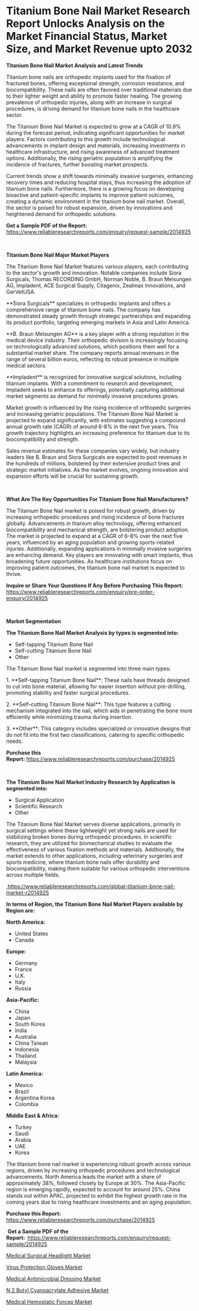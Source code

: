 <p><h1>Titanium Bone Nail Market Research Report Unlocks Analysis on the Market Financial Status, Market Size, and Market Revenue upto 2032</h1></p><p><strong>Titanium Bone Nail Market Analysis and Latest Trends</strong></p>
<p><p>Titanium bone nails are orthopedic implants used for the fixation of fractured bones, offering exceptional strength, corrosion resistance, and biocompatibility. These nails are often favored over traditional materials due to their lighter weight and ability to promote faster healing. The growing prevalence of orthopedic injuries, along with an increase in surgical procedures, is driving demand for titanium bone nails in the healthcare sector.</p><p>The Titanium Bone Nail Market is expected to grow at a CAGR of 10.9% during the forecast period, indicating significant opportunities for market players. Factors contributing to this growth include technological advancements in implant design and materials, increasing investments in healthcare infrastructure, and rising awareness of advanced treatment options. Additionally, the rising geriatric population is amplifying the incidence of fractures, further boosting market prospects.</p><p>Current trends show a shift towards minimally invasive surgeries, enhancing recovery times and reducing hospital stays, thus increasing the adoption of titanium bone nails. Furthermore, there is a growing focus on developing bioactive and patient-specific implants to improve patient outcomes, creating a dynamic environment in the titanium bone nail market. Overall, the sector is poised for robust expansion, driven by innovations and heightened demand for orthopedic solutions.</p></p>
<p><strong>Get a Sample PDF of the Report:&nbsp;</strong> <a href="https://www.reliableresearchreports.com/enquiry/request-sample/2014925?utm_campaign=114&utm_medium=2&utm_source=Github&utm_content=ia&utm_term=17012025&utm_id=titanium-bone-nail">https://www.reliableresearchreports.com/enquiry/request-sample/2014925</a></p>
<p>&nbsp;</p>
<p><strong>Titanium Bone Nail Major Market Players</strong></p>
<p><p>The Titanium Bone Nail Market features various players, each contributing to the sector's growth and innovation. Notable companies include Siora Surgicals, Thomas RECORDING GmbH, Norman Noble, B. Braun Melsungen AG, Impladent, ACE Surgical Supply, Citagenix, Zealmax Innovations, and GerVetUSA.</p><p>**Siora Surgicals** specializes in orthopedic implants and offers a comprehensive range of titanium bone nails. The company has demonstrated steady growth through strategic partnerships and expanding its product portfolio, targeting emerging markets in Asia and Latin America.</p><p>**B. Braun Melsungen AG** is a key player with a strong reputation in the medical device industry. Their orthopedic division is increasingly focusing on technologically advanced solutions, which positions them well for a substantial market share. The company reports annual revenues in the range of several billion euros, reflecting its robust presence in multiple medical sectors.</p><p>**Impladent** is recognized for innovative surgical solutions, including titanium implants. With a commitment to research and development, Impladent seeks to enhance its offerings, potentially capturing additional market segments as demand for minimally invasive procedures grows.</p><p>Market growth is influenced by the rising incidence of orthopedic surgeries and increasing geriatric populations. The Titanium Bone Nail Market is projected to expand significantly, with estimates suggesting a compound annual growth rate (CAGR) of around 6-8% in the next five years. This growth trajectory highlights an increasing preference for titanium due to its biocompatibility and strength.</p><p>Sales revenue estimates for these companies vary widely, but industry leaders like B. Braun and Siora Surgicals are expected to post revenues in the hundreds of millions, bolstered by their extensive product lines and strategic market initiatives. As the market evolves, ongoing innovation and expansion efforts will be crucial for sustaining growth.</p></p>
<p>&nbsp;</p>
<p><strong>What Are The Key Opportunities For Titanium Bone Nail Manufacturers?</strong></p>
<p><p>The Titanium Bone Nail market is poised for robust growth, driven by increasing orthopedic procedures and rising incidence of bone fractures globally. Advancements in titanium alloy technology, offering enhanced biocompatibility and mechanical strength, are bolstering product adoption. The market is projected to expand at a CAGR of 6-8% over the next five years, influenced by an aging population and growing sports-related injuries. Additionally, expanding applications in minimally invasive surgeries are enhancing demand. Key players are innovating with smart implants, thus broadening future opportunities. As healthcare institutions focus on improving patient outcomes, the titanium bone nail market is expected to thrive.</p></p>
<p><strong>Inquire or Share Your Questions If Any Before Purchasing This Report:</strong> <a href="https://www.reliableresearchreports.com/enquiry/pre-order-enquiry/2014925?utm_campaign=114&utm_medium=2&utm_source=Github&utm_content=ia&utm_term=17012025&utm_id=titanium-bone-nail">https://www.reliableresearchreports.com/enquiry/pre-order-enquiry/2014925</a></p>
<p>&nbsp;</p>
<p><strong>Market Segmentation</strong></p>
<p><strong>The Titanium Bone Nail Market Analysis by types is segmented into:</strong></p>
<p><ul><li>Self-tapping Titanium Bone Nail</li><li>Self-cutting Titanium Bone Nail</li><li>Other</li></ul></p>
<p><p>The Titanium Bone Nail market is segmented into three main types: </p><p>1. **Self-tapping Titanium Bone Nail**: These nails have threads designed to cut into bone material, allowing for easier insertion without pre-drilling, promoting stability and faster surgical procedures. </p><p>2. **Self-cutting Titanium Bone Nail**: This type features a cutting mechanism integrated into the nail, which aids in penetrating the bone more efficiently while minimizing trauma during insertion.</p><p>3. **Other**: This category includes specialized or innovative designs that do not fit into the first two classifications, catering to specific orthopedic needs.</p></p>
<p><strong>Purchase this Report:&nbsp;</strong><a href="https://www.reliableresearchreports.com/purchase/2014925?utm_campaign=114&utm_medium=2&utm_source=Github&utm_content=ia&utm_term=17012025&utm_id=titanium-bone-nail">https://www.reliableresearchreports.com/purchase/2014925</a></p>
<p>&nbsp;</p>
<p><strong>The Titanium Bone Nail Market Industry Research by Application is segmented into:</strong></p>
<p><ul><li>Surgical Application</li><li>Scientific Research</li><li>Other</li></ul></p>
<p><p>The Titanium Bone Nail Market serves diverse applications, primarily in surgical settings where these lightweight yet strong nails are used for stabilizing broken bones during orthopedic procedures. In scientific research, they are utilized for biomechanical studies to evaluate the effectiveness of various fixation methods and materials. Additionally, the market extends to other applications, including veterinary surgeries and sports medicine, where titanium bone nails offer durability and biocompatibility, making them suitable for various orthopedic interventions across multiple fields.</p></p>
<p><a href="https://www.reliableresearchreports.com/global-titanium-bone-nail-market-r2014925?utm_campaign=114&utm_medium=2&utm_source=Github&utm_content=ia&utm_term=17012025&utm_id=titanium-bone-nail">&nbsp;https://www.reliableresearchreports.com/global-titanium-bone-nail-market-r2014925</a></p>
<p><strong>In terms of Region, the Titanium Bone Nail Market Players available by Region are:</strong></p>
<p>
    <p> <strong> North America: </strong>
        <ul>
            <li>United States</li>
            <li>Canada</li>
        </ul>
        </p> 
    <p> <strong> Europe: </strong>
        <ul>
            <li>Germany</li>
            <li>France</li>
            <li>U.K.</li>
            <li>Italy</li>
            <li>Russia</li>
        </ul>
        </p> 
    <p> <strong> Asia-Pacific: </strong>
        <ul>
            <li>China</li>
            <li>Japan</li>
            <li>South Korea</li>
            <li>India</li>
            <li>Australia</li>
            <li>China Taiwan</li>
            <li>Indonesia</li>
            <li>Thailand</li>
            <li>Malaysia</li>
        </ul>
        </p> 
    <p> <strong> Latin America: </strong>
        <ul>
            <li>Mexico</li>
            <li>Brazil</li>
            <li>Argentina Korea</li>
            <li>Colombia</li>
        </ul>
        </p> 
    <p> <strong> Middle East & Africa: </strong>
        <ul>
            <li>Turkey</li>
            <li>Saudi</li>
            <li>Arabia</li>
            <li>UAE</li>
            <li>Korea</li>
        </ul>
    </p>
    </p>
<p><p>The titanium bone nail market is experiencing robust growth across various regions, driven by increasing orthopedic procedures and technological advancements. North America leads the market with a share of approximately 38%, followed closely by Europe at 30%. The Asia-Pacific region is emerging rapidly, expected to account for around 25%. China stands out within APAC, projected to exhibit the highest growth rate in the coming years due to rising healthcare investments and an aging population.</p></p>
<p><strong>Purchase this Report: </strong><a href="https://www.reliableresearchreports.com/purchase/2014925?utm_campaign=114&utm_medium=2&utm_source=Github&utm_content=ia&utm_term=17012025&utm_id=titanium-bone-nail">https://www.reliableresearchreports.com/purchase/2014925</a></p>
<p>&nbsp;<strong>Get a Sample PDF of the Report:&nbsp;&nbsp;</strong><a href="https://www.reliableresearchreports.com/enquiry/request-sample/2014925?utm_campaign=114&utm_medium=2&utm_source=Github&utm_content=ia&utm_term=17012025&utm_id=titanium-bone-nail">https://www.reliableresearchreports.com/enquiry/request-sample/2014925</a></p>
<p><strong></strong></p>
<p><p><a href="https://github.com/skerretflossie9297/Market-Research-Report-List-1/blob/main/medical-surgical-headlight-market.md?utm_campaign=114&utm_medium=2&utm_source=Github&utm_content=ia&utm_term=17012025&utm_id=titanium-bone-nail">Medical Surgical Headlight Market</a></p><p><a href="https://github.com/donnettaletizia/Market-Research-Report-List-1/blob/main/virus-protection-gloves-market.md?utm_campaign=114&utm_medium=2&utm_source=Github&utm_content=ia&utm_term=17012025&utm_id=titanium-bone-nail">Virus Protection Gloves Market</a></p><p><a href="https://github.com/alberthagorsuch/Market-Research-Report-List-1/blob/main/medical-antimicrobial-dressing-market.md?utm_campaign=114&utm_medium=2&utm_source=Github&utm_content=ia&utm_term=17012025&utm_id=titanium-bone-nail">Medical Antimicrobial Dressing Market</a></p><p><a href="https://github.com/MonroeBullock54/Market-Research-Report-List-1/blob/main/n-2-butyl-cyanoacrylate-adhesive-market.md?utm_campaign=114&utm_medium=2&utm_source=Github&utm_content=ia&utm_term=17012025&utm_id=titanium-bone-nail">N 2 Butyl Cyanoacrylate Adhesive Market</a></p><p><a href="https://github.com/shondapmbau/Market-Research-Report-List-1/blob/main/medical-hemostatic-forcep-market.md?utm_campaign=114&utm_medium=2&utm_source=Github&utm_content=ia&utm_term=17012025&utm_id=titanium-bone-nail">Medical Hemostatic Forcep Market</a></p></p>